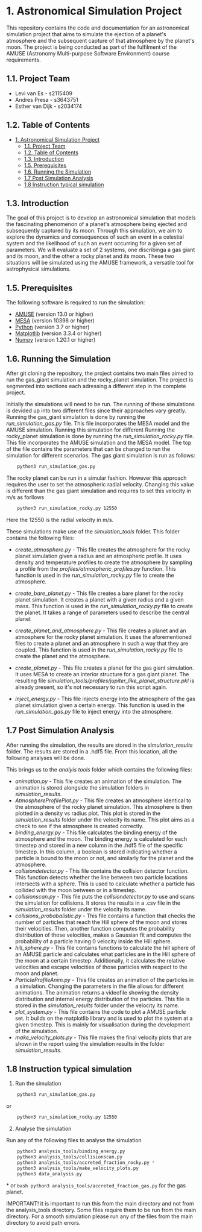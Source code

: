 # 1. Astronomical Simulation Project


This repository contains the code and documentation for an astronomical simulation project that aims to simulate the ejection of a planet's atmosphere and the subsequent capture of that atmosphere by the planet's moon. The project is being conducted as part of the fulfilment of the AMUSE (Astronomy Multi-purpose Software Environment) course requirements.

## 1.1. Project Team
- Levi van Es - s2115409  
- Andres Presa - s3643751
- Esther van Dijk - s2034174

## 1.2. Table of Contents
- [1. Astronomical Simulation Project](#1-astronomical-simulation-project)
  - [1.1. Project Team](#11-project-team)
  - [1.2. Table of Contents](#12-table-of-contents)
  - [1.3. Introduction](#13-introduction)
  - [1.5. Prerequisites](#15-prerequisites)
  - [1.6. Running the Simulation](#16-running-the-simulation)
  - [1.7 Post Simulation Analysis](#17-post-simulation-analysis)
  - [1.8 Instruction typical simulation](#18-instruction-typical-simulation)


## 1.3. Introduction

The goal of this project is to develop an astronomical simulation that models the fascinating phenomenon of a planet's atmosphere being ejected and subsequently captured by its moon. Through this simulation, we aim to explore the dynamics and consequences of such an event in a celestial system and the likelihood of such an event occurring for a given set of parameters. We will evaluate a set of 2 systems, one discribinga a gas giant and its moon, and the other a rocky planet and its moon. These two situations will be simulated using the AMUSE framework, a versatile tool for astrophysical simulations. 


## 1.5. Prerequisites

The following software is required to run the simulation:
- [AMUSE](https://amusecode.github.io/) (version 13.0 or higher)
- [MESA](http://mesa.sourceforge.net/) (version 10398 or higher)
- [Python](https://www.python.org/) (version 3.7 or higher)
- [Matplotlib](https://matplotlib.org/) (version 3.3.4 or higher)
- [Numpy](https://numpy.org/) (version 1.20.1 or higher)

## 1.6. Running the Simulation
After git cloning the repository, the project contains two main files aimed to run the gas_giant simulation and the rocky_planet simulation. The project is segmented into sections each adressing a different step in the complete project. 

Initially the simulations will need to be run. The running of these simulations is devided up into two different files since their approaches vary greatly. Running the gas_giant simulation is done by running the _run_simulation_gas.py_ file. This file incorporates the MESA model and the AMUSE simulation. Running this simulation for different  Running the rocky_planet simulation is done by running the _run_simulation_rocky.py_ file. This file incorporates the AMUSE simulation and the MESA model. The top of the file contains the parameters that can be changed to run the simulation for different scenarios.  The gas giant simulation is run as follows:

```bash
    python3 run_simulation_gas.py
```	

The rocky planet can be run in a simular fashion. However this approach requires the user to set the atmospheric radial velocity. Changing this value is different than the gas giant simulation and requires to set this velocity in m/s as forllows

```bash
    python3 run_simulation_rocky.py 12550
```
Here the 12550 is the radial velocity in m/s.

These simulations make use of the _simulation_tools_ folder. This folder contains the following files:

- _create_atmosphere.py_ - This file creates the atmosphere for the rocky planet simulation given a radius and an atmospheric profile. It uses density and temperature profiles to create the atmosphere by sampling a profile from the _profiles/atmospheric_profiles.py_ function. This function is used in the _run_simulation_rocky.py_ file to create the atmosphere.

- _create_bare_planet.py_ - This file creates a bare planet for the rocky planet simulation. It creates a planet with a given radius and a given mass. This function is used in the _run_simulation_rocky.py_ file to create the planet. It takes a range of parameters used to describe the central planet

- _create_planet_and_atmosphere.py_ - This file creates a planet and an atmosphere for the rocky planet simulation. It uses the aforementioned files to create a planet and an atmosphere in such a way that they are coupled. This function is used in the _run_simulation_rocky.py_ file to create the planet and the atmosphere.

- _create_planet.py_ - This file creates a planet for the gas giant simulation. It uses MESA to create an interior structure for a gas giant planet. The resulting file _simulation_tools/profiles/jupiter_like_planet_structure.pkl_ is already present, so it's not necessary to run this script again.

- _inject_energy.py_ - This file injects energy into the atmosphere of the gas planet simulation given a certain energy. This function is used in the _run_simulation_gas.py_ file to inject energy into the atmosphere. 


## 1.7 Post Simulation Analysis
After running the simulation, the results are stored in the _simulation_results_ folder. The results are stored in a .hdf5 file. From this location, all the following analyses will be done.

This brings us to the _analyis tools_ folder which contains the following files:

-  _animation.py_  - This file creates an animation of the simulation. The animation is stored alongside the simulation folders in _simulation_results_.
- _AtmosphereProfilePlot.py_ - This file creates an atmosphere identical to the atmosphere of the rocky planet simulation. This atmosphere is then plotted in a density vs radius plot. This plot is stored in the _simulation_results_ folder under the velocity its name. This plot aims as a check to see if the atmosphere is created correctly.
- _binding_energy.py_ - This file calculates the binding energy of the atmosphere and the moon. The binding energy is calculated for each timestep and stored in a new column in the .hdf5 file of the specific timestep. In this column, a boolean is stored indicating whether a particle is bound to the moon or not, and similarly for the planet and the atmosphere.
- _collisiondetector.py_ - This file contains the collision detector function. This function detects whether the line between two particle locations intersects with a sphere. This is used to calculate whether a particle has collided with the moon between or in a timestep. 
- _collisionscan.py_ - This file puts the _collsiondetector.py_ to use and scans the simulation for collisions. It stores the results in a .csv file in the _simulation_results_ folder under the velocity its name.
- _collisions_probabalistic.py_ - This file contains a function that checks the number of particles that reach the Hill sphere of the moon and stores their velocities. Then, another function computes the probability distribution of those velocities, makes a Gaussian fit and computes the probability of a particle having 0 velocity inside the Hill sphere. 
- _hill_sphere.py_ - This file contains functions to calculate the hill sphere of an AMUSE particle and calculates what particles are in the Hill sphere of the moon at a certain timestep. Additionally, it calculates the relative velocities and escape velocities of those particles with respect to the moon and planet. 
- _ParticleProfileAnim.py_ - This file creates an animation of the particles in a simulation. Changing the parameters in the file allows for different animations. The animation returns a videofile showing the density distribution and internal energy distribution of the particles. This file is stored in the _simulation_results_ folder under the velocity its name.
- _plot_system.py_ - This file contains the code to plot a AMUSE particle set. It builds on the matplotlib library and is used to plot the system at a given timestep. This is mainly for visualisation during the development of the simulation.
- _make_velocity_plots.py_ - This file makes the final velocity plots that are shown in the report using the simulation results in the folder _simulation_results_.

## 1.8 Instruction typical simulation

1. Run the simulation

```bash
    python3 run_simulation_gas.py
```
or 
```bash
    python3 run_simulation_rocky.py 12550
```

2. Analyse the simulation

Run any of the following files to analyse the simulation

```bash
    python3 analysis_tools/binding_energy.py
    python3 analysis_tools/collisionscan.py
    python3 analysis_tools/accreted_fraction_rocky.py *
    python3 analysis_tools/make_velocity_plots.py
    python3 data_analysis.py
```
\* or ```bash python3 analysis_tools/accreted_fraction_gas.py``` for the gas planet.
  
IMPORTANT! it is important to run this from the main directory and not from the analysis_tools directory. Some files require them to be run from the main directory. For a smooth simulation please run any of the files from the main directory to avoid path errors. 



